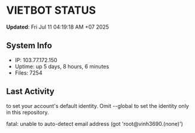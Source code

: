 # VIETBOT STATUS
**Updated**: Fri Jul 11 04:19:18 AM +07 2025

## System Info
- IP: 103.77.172.150
- Uptime: up 5 days, 8 hours, 6 minutes
- Files: 7254

## Last Activity

to set your account's default identity.
Omit --global to set the identity only in this repository.

fatal: unable to auto-detect email address (got 'root@vinh3690.(none)')
